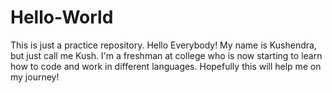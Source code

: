 # Hello-World
This is just a practice repository.
Hello Everybody!
My name is Kushendra, but just call me Kush. I'm a freshman at college who is now starting to learn how to code and work in different languages. Hopefully this will help me on my journey!
